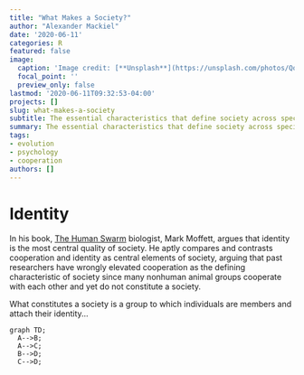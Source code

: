 ```yaml
---
title: "What Makes a Society?"
author: "Alexander Mackiel"
date: '2020-06-11'
categories: R
featured: false
image:
  caption: 'Image credit: [**Unsplash**](https://unsplash.com/photos/QqZqRN7iThY)'
  focal_point: ''
  preview_only: false
lastmod: '2020-06-11T09:32:53-04:00'
projects: []
slug: what-makes-a-society
subtitle: The essential characteristics that define society across species
summary: The essential characteristics that define society across species
tags:
- evolution
- psychology
- cooperation
authors: []
---
```


# Identity

In his book, [The Human Swarm](https://www.amazon.com/The-Human-Swarm-dp-1789544297/dp/1789544297/ref=mt_paperback?_encoding=UTF8&me=&qid=) biologist, Mark Moffett, argues that identity is the most central quality of society. He aptly compares and contrasts cooperation and identity as central elements of society, arguing that past researchers have wrongly elevated cooperation as the defining characteristic of society since many nonhuman animal groups cooperate with each other and yet do not constitute a society. 

What constitutes a society is a group to which individuals are members and attach their identity...

```mermaid
graph TD;
  A-->B;
  A-->C;
  B-->D;
  C-->D;
```


